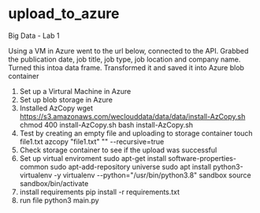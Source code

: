# upload_to_azure
Big Data - Lab 1

Using a VM in Azure went to the url below, connected to the API. 
Grabbed the publication date, job title, job type, job location and company name.
Turned this intoa data frame. Transformed it and saved it into Azure blob container


1) Set up a Virtural Machine in Azure 
2) Set up blob storage in Azure
3) Installed AzCopy
    wget https://s3.amazonaws.com/weclouddata/data/data/install-AzCopy.sh
    chmod 400 install-AzCopy.sh
    bash install-AzCopy.sh
4) Test by creating an empty file and uploading to storage container
    touch file1.txt
    azcopy "file1.txt" "<token>" --recursive=true
5) Check storage container to see if the upload was successful
6) Set up virtual enviroment
    sudo apt-get install software-properties-common
    sudo apt-add-repository universe
    sudo apt install python3-virtualenv -y
    virtualenv --python="/usr/bin/python3.8" sandbox
    source sandbox/bin/activate
7) install requirements 
    pip install -r requirements.txt
8) run file
    python3 main.py